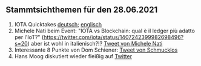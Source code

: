 ## Stammtsichthemen für den 28.06.2021

1. IOTA Quicktakes [deutsch](https://youtu.be/53g41w7QZ08); [englisch](https://www.youtube.com/watch?v=Ho2erUrJdbI)
2. Michele Nati beim Event: "IOTA vs Blockchain: qual è il ledger più adatto per l'IoT?" (https://twitter.com/iota/status/1407242399982698496?s=20) aber ist wohl in italienisch?!? [Tweet von Michele Nati](https://twitter.com/michelenati/status/1407238587905720331?s=20)
3. Interessante 8 Punkte von Dom Schiener: [Tweet von Schmucklos](https://twitter.com/Schmucklos_/status/1407071244026011655?s=20)
4. Hans Moog diskutiert wieder fleißig auf [Twitter](https://twitter.com/hus_qy/status/1407236598249426945?s=20)
